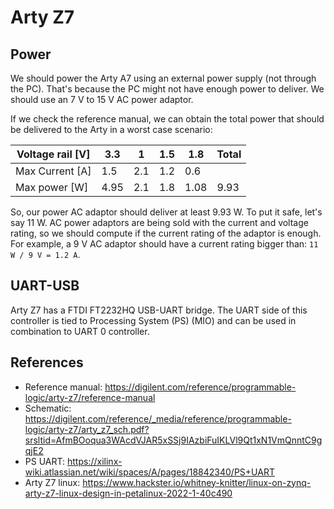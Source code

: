 # Arty Z7


## Power

We should power the Arty A7 using an external power supply (not through the PC). That's because the PC might not have enough power to deliver.
We should use an 7 V to 15 V AC power adaptor.


If we check the reference manual, we can obtain the total power that should be delivered to the Arty in a worst case scenario:

| Voltage rail [V] | 3.3  | 1   | 1.5  | 1.8  | Total |
|------------------|------|-----|------|------|-------|
| Max Current [A]  | 1.5  | 2.1 | 1.2  | 0.6  |       |
| Max power [W]    | 4.95 | 2.1 | 1.8  | 1.08 | 9.93  |

So, our power AC adaptor should deliver at least 9.93 W. To put it safe, let's say 11 W.
AC power adaptors are being sold with the current and voltage rating, so we should compute if the current rating of the adaptor is enough.
For example, a 9 V AC adaptor should have a current rating bigger than: `11 W / 9 V = 1.2 A`.

## UART-USB

Arty Z7 has a FTDI FT2232HQ USB-UART bridge. The UART side of this controller is tied to Processing System (PS) (MIO) and can be used in combination to UART 0 controller.

## References

* Reference manual: https://digilent.com/reference/programmable-logic/arty-z7/reference-manual
* Schematic: https://digilent.com/reference/_media/reference/programmable-logic/arty-z7/arty_z7_sch.pdf?srsltid=AfmBOoqua3WAcdVJAR5xSSj9IAzbiFuIKLVl9Qt1xN1VmQnntC9gqjE2
* PS UART: https://xilinx-wiki.atlassian.net/wiki/spaces/A/pages/18842340/PS+UART
* Arty Z7 linux: https://www.hackster.io/whitney-knitter/linux-on-zynq-arty-z7-linux-design-in-petalinux-2022-1-40c490
